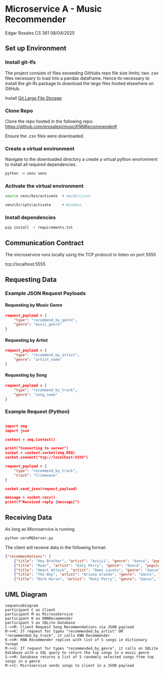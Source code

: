 # Microservice A - Music Recommender

Edgar Rosales
CS 361 
08/04/2025


## Set up Environment

### Install git-lfs

The project consists of files exceeding GitHubs repo file size limits; two .csv files necessary to load into a pandas dataframe. 
Hence its necessary to install the git-lfs package to download the large files hosted elsewhere on GitHub.

Install [Git Large File Storage](https://git-lfs.com/)


### Clone Repo

Clone the repo hosted in the following repo: https://github.com/erosalesj/musicKNNRecommender#

Ensure the .csv files were downloaded. 

### Create a virtual environment
Navigate to the downloaded directory a create a virtual python environment to install all required dependencies. 

```bash
python -m venv venv
```
### Activate the virtual environment

```bash
source venv/bin/activate  # macOS/Linux

venv\Scripts\activate     # Windows
```
### Install dependencies

```bash
pip install -r requirements.txt
```

## Communication Contract

The microservice runs locally using the TCP protocol to listen on port 5555

tcp://localhost:5555

## Requesting Data

### Example JSON Request Payloads

#### Requesting  by Music Genre
```json
request_payload = {
    "type": "recommend_by_genre",
    "genre": "music_genre"
}
```

#### Requesting by Artist
```json
request_payload = {
    "type": "recommend_by_artist",
    "genre": "artist_name"
}
```

#### Requesting  by Song
```json
request_payload = {
    "type": "recommend_by_track",
    "genre": "song_name"
}
```

### Example Request (Python)

```json

import zmq
import json

context = zmq.Context()

print("Connecting to server")
socket = context.socket(zmq.REQ)
socket.connect("tcp://localhost:5555")

request_payload = {
    "type": "recommend_by_track",
    "track": "Crimewave"
}

socket.send_json(request_payload)

message = socket.recv()
print(f"Received reply {message}")
```

## Receiving Data

As long as Microservice is running 

```bash
python zeroMQServer.py
```

The client will receive data in the following format:

```json
{"recommendations": [
    {"title": "Hey Brother", "artist": "Avicii", "genre": "dance", "popularity": 77}, 
    {"title": "Roar", "artist": "Katy Perry", "genre": "dance", "popularity": 77}, 
    {"title": "Heart Attack", "artist": "Demi Lovato", "genre": "dance", "popularity": 76}, 
    {"title": "The Way", "artist": "Ariana Grande", "genre": "dance", "popularity": 67}, 
    {"title": "Dark Horse", "artist": "Katy Perry", "genre": "dance", "popularity": 78}]}
```

## UML Diagram

```mermaid
sequenceDiagram
participant C as Client
participant M as MicroseService
participant K as KNNRecommender
participant S as SQLite Database
C->>M: Client Request Song Recommendations via JSON payload
M->>K: If request for types "recommended_by_artist" OR "recommended_by_track", it calls KNN Recommender
K->>M: KNN Recommender replies with list of 5 songs in dictionary format
M->>S: If request for types "recommended_by_genre", it calls on SQLite Database with a SQL query to return the top songs in a music genre
S->>M: Database returns a list of 5 randomly selected songs from top songs in a genre
M->>C: Microservice sends songs to client in a JSON payload

```


